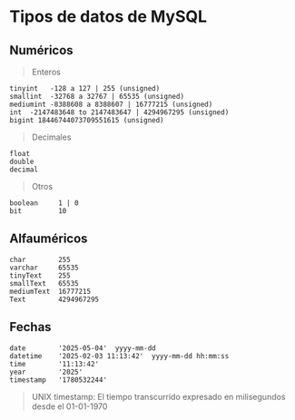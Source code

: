 # Tipos de datos de MySQL

## Numéricos

> Enteros

    tinyint   -128 a 127 | 255 (unsigned)  
    smallint  -32768 a 32767 | 65535 (unsigned)  
    mediumint -8388608 a 8388607 | 16777215 (unsigned)   
    int  -2147483648 to 2147483647 | 4294967295 (unsigned)   
    bigint 18446744073709551615 (unsigned)   

> Decimales

    float
    double
    decimal

> Otros

    boolean     1 | 0
    bit         10

## Alfauméricos

    char        255  
    varchar     65535  
    tinyText    255
    smallText   65535
    mediumText  16777215
    Text        4294967295

## Fechas

    date        '2025-05-04'  yyyy-mm-dd    
    datetime    '2025-02-03 11:13:42'  yyyy-mm-dd hh:mm:ss
    time        '11:13:42'
    year        '2025'
    timestamp   '1780532244' 

> UNIX timestamp: El tiempo transcurrido expresado en milisegundos desde el 01-01-1970
